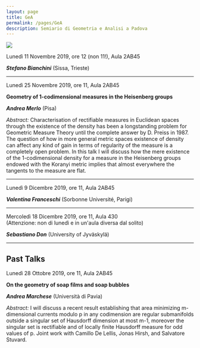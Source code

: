 ```yaml
---
layout: page
title: GeA
permalink: /pages/GeA
description: Semiario di Geometria e Analisi a Padova
---
```


<div class="col">
    <img class="col three" src="{{ site.baseurl }}/assets/img/logo-unipd-3.jpeg">
</div>


Lunedì 11 Novembre 2019, ore 12 (non 11!), Aula 2AB45

**_Stefano Bianchini_** (Sissa, Trieste)

----

Lunedì 25 Novembre 2019, ore 11, Aula 2AB45

**Geometry of 1-codimensional measures in the Heisenberg groups**

**_Andrea Merlo_** (Pisa)

_Abstract:_
Characterisation of rectifiable measures in Euclidean spaces through the existence of the density has
been a longstanding problem for Geometric Measure Theory until the complete answer by D. Preiss
in 1987. The question of how in more general metric spaces existence of density can affect any kind
of gain in terms of regularity of the measure is a completely open problem.
In this talk I will discuss how the mere existence of the 1-codimensional density for a measure in
the Heisenberg groups endowed with the Koranyi metric implies that almost everywhere the tangents
to the measure are flat.

----

Lunedì 9 Dicembre 2019, ore 11, Aula 2AB45

**_Valentina Franceschi_** (Sorbonne Université, Parigi)

----

Mercoledì 18 Dicembre 2019, ore 11, Aula 430  
(Attenzione: non di lunedì e in un'aula diversa dal solito)

**_Sebastiano Don_** (University of Jyväskylä)

----

## Past Talks

Lunedì 28 Ottobre 2019, ore 11, Aula 2AB45

**On the geometry of soap films and soap bubbles**

**_Andrea Marchese_** (Università di Pavia)

_Abstract:_ 
I will discuss a recent result establishing that area minimizing
m-dimensional currents modulo p in any codimension are regular submanifolds
outside a singular set of Hausdorff dimension at most m-1, moreover the
singular set is rectifiable and of locally finite Hausdorff measure for odd
values of p. Joint work with Camillo De Lellis, Jonas Hirsh, and Salvatore
Stuvard.



